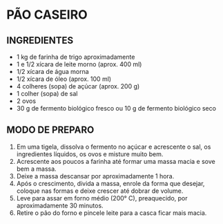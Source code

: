 # 							PÃO CASEIRO



## INGREDIENTES

- 1 kg de farinha de trigo aproximadamente
- 1 e 1/2 xícara de leite morno (aprox. 400 ml)
- 1/2 xícara de água morna
- 1/2 xícara de óleo (aprox. 100 ml)
- 4 colheres (sopa) de açúcar (aprox. 200 g)
- 1 colher (sopa) de sal
- 2 ovos
- 30 g de fermento biológico fresco ou 10 g de fermento biológico seco



## MODO DE PREPARO

1. Em uma tigela, dissolva o fermento no açúcar e acrescente o sal, os ingredientes líquidos, os ovos e misture muito bem.
2. Acrescente aos poucos a farinha até formar uma massa macia e sove bem a massa.
3. Deixe a massa descansar por aproximadamente 1 hora.
4. Após o crescimento, divida a massa, enrole da forma que desejar, coloque nas formas e deixe crescer até dobrar de volume.
5. Leve para assar em forno médio (200° C), preaquecido, por aproximadamente 30 minutos.
6. Retire o pão do forno e pincele leite para a casca ficar mais macia.